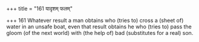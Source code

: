 +++
title = "161 यादृशम् फलम्"

+++
161	Whatever result a man obtains who (tries to) cross a (sheet of) water in an unsafe boat, even that result obtains he who (tries to) pass the gloom (of the next world) with (the help of) bad (substitutes for a real) son.